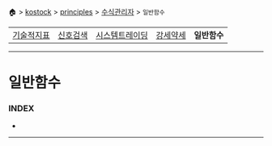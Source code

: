 🏠 > [kostock](../../) > [principles](../) > [수식관리자](./) > `일반함수`

<table>
  <tr>
    <td><a href="formula01.md">기술적지표</a></td>
    <td><a href="formula02.md">신호검색</a></td>
    <td><a href="formula03.md">시스템트레이딩</a></td>
    <td><a href="formula04.md">강세약세</a></td>
    <td><b href="formula05.md">일반함수</b></td>
  </tr>
</table>

---
# 일반함수

### INDEX
- []()

---

